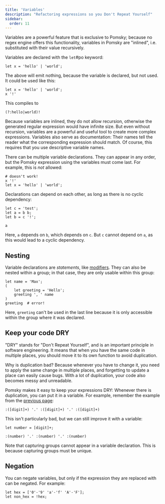 ```yaml
---
title: 'Variables'
description: "Refactoring expressions so you Don't Repeat Yourself"
sidebar:
  order: 11
---
```


Variables are a powerful feature that is exclusive to Pomsky; because no regex engine offers this
functionality, variables in Pomsky are "inlined", i.e. substituted with their value recursively.

Variables are declared with the `let`#po keyword:

```pomsky
let x = 'hello' | 'world';
```

The above will emit nothing, because the variable is declared, but not used. It could be used like
this:

```pomsky
let x = 'hello' | 'world';
x '!'
```

This compiles to

```regexp
(?:hello|world)!
```

Because variables are inlined, they do not allow recursion, otherwise the generated regular
expression would have infinite size. But even without recursion, variables are a powerful and useful
tool to create more complex expressions. Variables also serve as documentation: Their names tell the
reader what the corresponding expression should match. Of course, this requires that you use
descriptive variable names.

There can be multiple variable declarations. They can appear in any order, but the Pomsky expression
using the variables must come last. For example, this is _not_ allowed:

```pomsky
# doesn't work!
x '!'
let x = 'hello' | 'world';
```

Declarations can depend on each other, as long as there is no cyclic dependency:

```pomsky
let c = 'test';
let a = b b;
let b = c '!';

a
```

Here, `a` depends on `b`, which depends on `c`. But `c` cannot depend on `a`, as this would lead to
a cyclic dependency.

## Nesting

Variable declarations are _statements_, like [modifiers](/docs/language-tour/modifiers/). They can
also be nested within a group; in that case, they are only usable within this group:

```pomsky
let name = 'Max';
(
    let greeting = 'Hello';
    greeting ', ' name
)
greeting  # error!
```

Here, `greeting` can't be used in the last line because it is only accessible within the
group where it was declared.

## Keep your code DRY

"DRY" stands for "Don't Repeat Yourself", and is an important principle in software engineering. It
means that when you have the same code in multiple places, you should move it to its own function
to avoid duplication.

Why is duplication bad? Because whenever you have to change it, you need to apply the same change in
multiple places, and forgetting to update a place can easily cause bugs. With a lot of duplication,
your code also becomes messy and unreadable.

Pomsky makes it easy to keep your expressions DRY: Whenever there is duplication, you can put it
in a variable. For example, remember the example from the
[previous page](/docs/language-tour/capturing-groups):

```pomsky
:([digit]+) '.' :([digit]+) '.' :([digit]+)
```

This isn't particularly bad, but we can still improve it with a variable:

```pomsky
let number = [digit]+;

:(number) '.' :(number) '.' :(number)
```

Note that capturing groups cannot appear in a variable declaration. This is because capturing
groups must be unique.

## Negation

You can negate variables, but only if the expression they are replaced with can be negated. For
example:

```pomsky
let hex = ['0'-'9' 'a'-'f' 'A'-'F'];
let non_hex = !hex;
```
